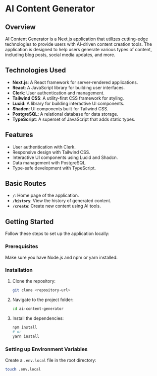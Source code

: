 # AI Content Generator

## Overview

AI Content Generator is a Next.js application that utilizes cutting-edge technologies to provide users with AI-driven content creation tools. The application is designed to help users generate various types of content, including blog posts, social media updates, and more.

## Technologies Used

- **Next.js**: A React framework for server-rendered applications.
- **React**: A JavaScript library for building user interfaces.
- **Clerk**: User authentication and management.
- **Tailwind CSS**: A utility-first CSS framework for styling.
- **Lucid**: A library for building interactive UI components.
- **Shadcn**: UI components built for Tailwind CSS.
- **PostgreSQL**: A relational database for data storage.
- **TypeScript**: A superset of JavaScript that adds static types.

## Features

- User authentication with Clerk.
- Responsive design with Tailwind CSS.
- Interactive UI components using Lucid and Shadcn.
- Data management with PostgreSQL.
- Type-safe development with TypeScript.

## Basic Routes

- **`/`**: Home page of the application.
- **`/history`**: View the history of generated content.
- **`/create`**: Create new content using AI tools.

## Getting Started

Follow these steps to set up the application locally:

### Prerequisites

Make sure you have Node.js and npm or yarn installed.

### Installation

1. Clone the repository:

    ```bash
    git clone <repository-url>
    ```

2. Navigate to the project folder:

    ```bash
    cd ai-content-generator
    ```

3. Install the dependencies:

    ```bash
    npm install
    # or
    yarn install
    ```

### Setting up Environment Variables

Create a `.env.local` file in the root directory:

```bash
touch .env.local
